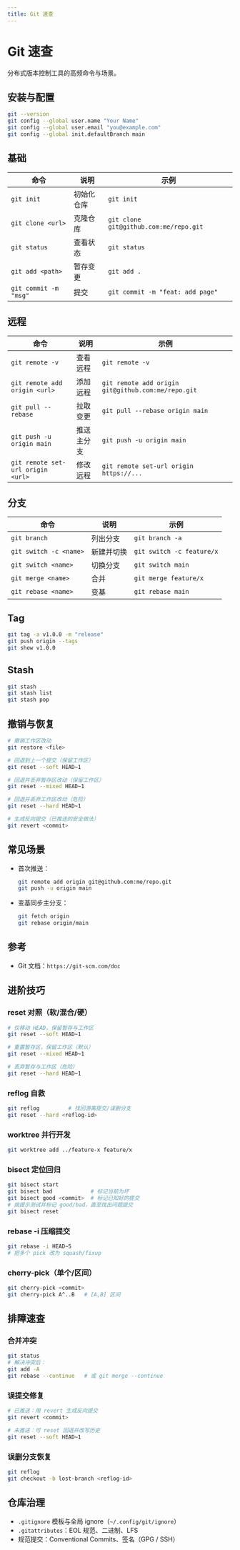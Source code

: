 ```yaml
---
title: Git 速查
---
```


# Git 速查

分布式版本控制工具的高频命令与场景。

## 安装与配置

```bash
git --version
git config --global user.name "Your Name"
git config --global user.email "you@example.com"
git config --global init.defaultBranch main
```

## 基础

| 命令 | 说明 | 示例 |
| --- | --- | --- |
| `git init` | 初始化仓库 | `git init` |
| `git clone <url>` | 克隆仓库 | `git clone git@github.com:me/repo.git` |
| `git status` | 查看状态 | `git status` |
| `git add <path>` | 暂存变更 | `git add .` |
| `git commit -m "msg"` | 提交 | `git commit -m "feat: add page"` |

## 远程

| 命令 | 说明 | 示例 |
| --- | --- | --- |
| `git remote -v` | 查看远程 | `git remote -v` |
| `git remote add origin <url>` | 添加远程 | `git remote add origin git@github.com:me/repo.git` |
| `git pull --rebase` | 拉取变更 | `git pull --rebase origin main` |
| `git push -u origin main` | 推送主分支 | `git push -u origin main` |
| `git remote set-url origin <url>` | 修改远程 | `git remote set-url origin https://...` |

## 分支

| 命令 | 说明 | 示例 |
| --- | --- | --- |
| `git branch` | 列出分支 | `git branch -a` |
| `git switch -c <name>` | 新建并切换 | `git switch -c feature/x` |
| `git switch <name>` | 切换分支 | `git switch main` |
| `git merge <name>` | 合并 | `git merge feature/x` |
| `git rebase <name>` | 变基 | `git rebase main` |

## Tag

```bash
git tag -a v1.0.0 -m "release"
git push origin --tags
git show v1.0.0
```

## Stash

```bash
git stash
git stash list
git stash pop
```

## 撤销与恢复

```bash
# 撤销工作区改动
git restore <file>

# 回退到上一个提交（保留工作区）
git reset --soft HEAD~1

# 回退并丢弃暂存区改动（保留工作区）
git reset --mixed HEAD~1

# 回退并丢弃工作区改动（危险）
git reset --hard HEAD~1

# 生成反向提交（已推送的安全做法）
git revert <commit>
```

## 常见场景

- 首次推送：
  ```bash
  git remote add origin git@github.com:me/repo.git
  git push -u origin main
  ```
- 变基同步主分支：
  ```bash
  git fetch origin
  git rebase origin/main
  ```

## 参考

- Git 文档：`https://git-scm.com/doc`

## 进阶技巧

### reset 对照（软/混合/硬）

```bash
# 仅移动 HEAD，保留暂存与工作区
git reset --soft HEAD~1

# 重置暂存区，保留工作区（默认）
git reset --mixed HEAD~1

# 丢弃暂存与工作区（危险）
git reset --hard HEAD~1
```

### reflog 自救

```bash
git reflog         # 找回游离提交/误删分支
git reset --hard <reflog-id>
```

### worktree 并行开发

```bash
git worktree add ../feature-x feature/x
```

### bisect 定位回归

```bash
git bisect start
git bisect bad            # 标记当前为坏
git bisect good <commit>  # 标记已知好的提交
# 按提示测试并标记 good/bad，直至找出问题提交
git bisect reset
```

### rebase -i 压缩提交

```bash
git rebase -i HEAD~5
# 把多个 pick 改为 squash/fixup
```

### cherry-pick（单个/区间）

```bash
git cherry-pick <commit>
git cherry-pick A^..B   # [A,B] 区间
```

## 排障速查

### 合并冲突

```bash
git status
# 解决冲突后：
git add -A
git rebase --continue   # 或 git merge --continue
```

### 误提交修复

```bash
# 已推送：用 revert 生成反向提交
git revert <commit>

# 未推送：可 reset 回退并改写历史
git reset --soft HEAD~1
```

### 误删分支恢复

```bash
git reflog
git checkout -b lost-branch <reflog-id>
```

## 仓库治理

- `.gitignore` 模板与全局 ignore（`~/.config/git/ignore`）
- `.gitattributes`：EOL 规范、二进制、LFS
- 规范提交：Conventional Commits、签名（GPG / SSH）


